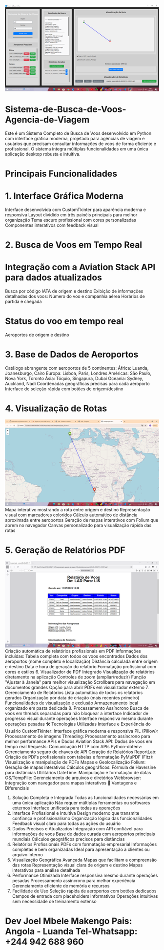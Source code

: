 ![image alt](https://github.com/joelmbele-eng/Sistema-de-Busca-de-Voos-Agencia-de-Viagem/blob/5317f8bab3a981dfcaa375543693f8b7af1731c2/1.PNG)
# Sistema-de-Busca-de-Voos-Agencia-de-Viagem
Este é um Sistema Completo de Busca de Voos desenvolvido em Python com interface gráfica moderna, projetado para agências de viagem e usuários que precisam consultar informações de voos de forma eficiente e profissional. O sistema integra múltiplas funcionalidades em uma única aplicação desktop robusta e intuitiva.


# Principais Funcionalidades

# 1. Interface Gráfica Moderna
Interface desenvolvida com CustomTkinter para aparência moderna e responsiva
Layout dividido em três painéis principais para melhor organização
Tema escuro profissional com cores personalizadas
Componentes interativos com feedback visual
# 2. Busca de Voos em Tempo Real
# Integração com a Aviation Stack API para dados atualizados
Busca por código IATA de origem e destino
Exibição de informações detalhadas dos voos:
Número do voo e companhia aérea
Horários de partida e chegada
# Status do voo em tempo real
Aeroportos de origem e destino

# 3. Base de Dados de Aeroportos
Catálogo abrangente com aeroportos de 5 continentes:
África: Luanda, Joanesburgo, Cairo
Europa: Lisboa, Paris, Londres
Américas: São Paulo, Nova York, Toronto
Ásia: Tóquio, Singapura, Dubai
Oceania: Sydney, Auckland, Nadi
Coordenadas geográficas precisas para cada aeroporto
Interface de seleção rápida com botões de origem/destino
# 4. Visualização de Rotas
![image alt](https://github.com/joelmbele-eng/Sistema-de-Busca-de-Voos-Agencia-de-Viagem/blob/23f4afeb095ccbcc98cc73587228339c8b8ee36c/2.PNG)
Mapa interativo mostrando a rota entre origem e destino
Representação visual com marcadores coloridos
Cálculo automático de distância aproximada entre aeroportos
Geração de mapas interativos com Folium que abrem no navegador
Canvas personalizado para visualização rápida das rotas
# 5. Geração de Relatórios PDF
![image alt](https://github.com/joelmbele-eng/Sistema-de-Busca-de-Voos-Agencia-de-Viagem/blob/cb4f0aa3c10177d4da4c4977eb4f4c99d5e84f10/3.PNG)
Criação automática de relatórios profissionais em PDF
Informações incluídas:
Tabela completa com todos os voos encontrados
Dados dos aeroportos (nome completo e localização)
Distância calculada entre origem e destino
Data e hora de geração do relatório
Formatação profissional com cores e estilos
6. Visualizador de PDF Integrado
Visualização de relatórios diretamente na aplicação
Controles de zoom (ampliar/reduzir)
Função "Ajustar à Janela" para melhor visualização
Scrollbars para navegação em documentos grandes
Opção para abrir PDFs em visualizador externo
7. Gerenciamento de Relatórios
Lista automática de todos os relatórios gerados
Organização por data de criação (mais recentes primeiro)
Funcionalidades de visualização e exclusão
Armazenamento local organizado em pasta dedicada
8. Processamento Assíncrono
Busca de voos em threads separadas para não bloquear a interface
Indicador de progresso visual durante operações
Interface responsiva mesmo durante operações pesadas
🛠️ Tecnologias Utilizadas
Interface e Experiência do Usuário
CustomTkinter: Interface gráfica moderna e responsiva
PIL (Pillow): Processamento de imagens
Threading: Processamento assíncrono para melhor performance
APIs e Dados
Aviation Stack API: Dados de voos em tempo real
Requests: Comunicação HTTP com APIs
Python-dotenv: Gerenciamento seguro de chaves de API
Geração de Relatórios
ReportLab: Criação de PDFs profissionais com tabelas e formatação
PyMuPDF (Fitz): Visualização e manipulação de PDFs
Mapas e Geolocalização
Folium: Geração de mapas interativos
Cálculos geográficos: Fórmula de Haversine para distâncias
Utilitários
DateTime: Manipulação e formatação de datas
OS/TempFile: Gerenciamento de arquivos e diretórios
Webbrowser: Integração com navegador para mapas interativos
🎯 Vantagens e Diferenciais
1. Solução Completa e Integrada
Todas as funcionalidades necessárias em uma única aplicação
Não requer múltiplas ferramentas ou softwares externos
Interface unificada para todas as operações
2. Interface Profissional e Intuitiva
Design moderno que transmite confiança e profissionalismo
Organização lógica das funcionalidades
Feedback visual claro para todas as ações do usuário
3. Dados Precisos e Atualizados
Integração com API confiável para informações de voos
Base de dados curada com aeroportos principais mundiais
Cálculos geográficos precisos para distâncias
4. Relatórios Profissionais
PDFs com formatação empresarial
Informações completas e bem organizadas
Ideal para apresentação a clientes ou arquivo interno
5. Visualização Geográfica Avançada
Mapas que facilitam a compreensão das rotas
Representação visual clara de origem e destino
Mapas interativos para análise detalhada
6. Performance Otimizada
Interface responsiva mesmo durante operações pesadas
Processamento assíncrono para melhor experiência
Gerenciamento eficiente de memória e recursos
7. Facilidade de Uso
Seleção rápida de aeroportos com botões dedicados
Campos de entrada com placeholders informativos
Operações intuitivas sem necessidade de treinamento extenso
# Dev Joel Mbele Makengo Pais: Angola - Luanda Tel-Whatsapp: +244 942 688 960
